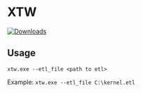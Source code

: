 # XTW

[![Downloads](https://img.shields.io/github/downloads/valleyofdoom/xtw/total.svg)](https://github.com/valleyofdoom/xtw/releases)

## Usage

```
xtw.exe --etl_file <path to etl>
```

Example: ``xtw.exe --etl_file C:\kernel.etl``

